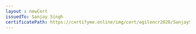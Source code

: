 ```yaml
--- 
layout : newCert 
issuedTo: Sanjay Singh 
certificatePath: https://certifyme.online/img/cert/agilencr2020/SanjaySingh_79e3b.png
--- 
```

